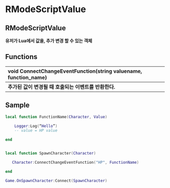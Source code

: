 # RModeScriptValue

## **RModeScriptValue**

**유저가 Lua에서 값을, 추가 변경 할 수 있는 객체**

 

## **Functions**

| **void ConnectChangeEventFunction\(string valuename, function\_name\)** |
| :--- |
| **추가된 값이 변경될 때 호출되는 이벤트를 반환한다.** |

 

## **Sample**

```lua
local function FunctionName(Character, Value)

    Logger:Log(“Hello”)
    -- value = HP value

end


local function SpawnCharacter(Character)

   Character:ConnectChangeEventFunction("HP", FunctionName)

end

Game.OnSpawnCharacter:Connect(SpawnCharacter)
```

